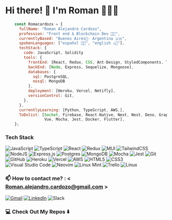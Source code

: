 # Hi there! 👋 I'm Roman 🧑‍💻🚀

```javascript
    const Romacardozx = {
      fullName: "Roman Alejandro Cardozo",
      profession: "Front end & Blockchain Dev 🧑‍💻", 
      currentlyBased: "Buenos Aires📍- Argentina 🇦🇷",
      spokenLanguages: ["español 🧉🥟", "english ☕💂"],
      techStack: {
        code: JavaScript, Solidity
        tools: {
          frontEnd: [React, Redux, CSS, Ant-Design, StyledComponents, TailwindCSS],
          backEnd: [Node, Express, Sequelize, Mongoose],
          databases: {
            sql: PostgreSQL,
            nosql: MongoDB
          },
          deployment: [Heroku, Vercel, Netifly],
          versionControl: Git,
        },
      },
      currentlyLearning: [Python, TypeScript, AWS,],
      ToDolist: [Socket, Firebase, React-Native, Next, Nest, Deno, GraphQL, Angular, 
                 Vue, Mocha, Jest, Docker, Flutter],
    };
```

### Tech Stack

![JavaScript](https://img.shields.io/badge/javascript-%23323330.svg?style=flat&logo=Javascript&logoColor=%23F7DF1E) ![TypeScript](https://img.shields.io/badge/typescript-%23007ACC.svg?style=flat&logo=Typescript&logoColor=white) ![React](https://img.shields.io/badge/react-%2320232a.svg?style=flat&logo=React&logoColor=%2361DAFB) ![Redux](https://img.shields.io/badge/Redux-%23593d88.svg?style=flat&logo=redux&logoColor=white) ![MUI](https://img.shields.io/badge/MUI-%230081CB.svg?style=flat&logo=Material-ui&logoColor=white) ![TailwindCSS](https://img.shields.io/badge/tailwindcss-%2338B2AC.svg?style=flat&logo=TailwindCSS&logoColor=white) ![NodeJS](https://img.shields.io/badge/node.js-6DA55F?style=flat&logo=Node.js&logoColor=white) ![Express.js](https://img.shields.io/badge/express.js-%23404d59.svg?style=flat&logo=Express&logoColor=%2361DAFB) ![Postgres](https://img.shields.io/badge/postgres-%23316192.svg?style=flat&logo=PostgreSQL&logoColor=white) ![MongoDB](https://img.shields.io/badge/MongoDB-%234ea94b.svg?style=flat&logo=MongoDB&logoColor=white) ![Mocha](https://img.shields.io/badge/-mocha-%238D6748?style=flat&logo=Mocha&logoColor=white) ![Jest](https://img.shields.io/badge/-jest-%23C21325?style=flat&logo=Jest&logoColor=white) ![Git](https://img.shields.io/badge/git-%23F05033.svg?style=flat&logo=Git&logoColor=white) ![GitHub](https://img.shields.io/badge/Github-%23121011.svg?style=flat&logo=github&logoColor=white) ![Heroku](https://img.shields.io/badge/heroku-%23430098.svg?style=flat&logo=Heroku&logoColor=white) ![Vercel](https://img.shields.io/badge/vercel-%23000000.svg?style=flat&logo=Vercel&logoColor=white) ![AWS](https://img.shields.io/badge/AWS-%23FF9900.svg?style=flat&logo=Amazon-AWS&logoColor=white) ![HTML5](https://img.shields.io/badge/html5-%23E34F26.svg?style=flat&logo=HTML5&logoColor=white) ![CSS3](https://img.shields.io/badge/css3-%231572B6.svg?style=flat&logo=CSS3&logoColor=white) 
![Visual Studio Code](https://img.shields.io/badge/Visual%20Studio%20Code-0078d7.svg?style=flat&logo=VS-Code&logoColor=white) ![Neovim](https://img.shields.io/badge/NeoVim-%2357A143.svg?&style=flat&logo=Neovim&logoColor=white) ![Linux Mint](https://img.shields.io/badge/Linux%20Mint-87CF3E?style=flat&logo=Linux%20Mint&logoColor=white) ![Trello](https://img.shields.io/badge/Trello-%23026AA7.svg?style=flat&logo=Trello&logoColor=white) ![Linux](https://img.shields.io/badge/Linux-FCC624?style=flat&logo=Linux&logoColor=black)

### 📫 How to contact me? : < Roman.alejandro.cardozo@gmail.com >

[![Gmail](https://img.shields.io/badge/Gmail-D14836?style=for-the-badge&logo=gmail&logoColor=white)](mailto:<roman.alejandro.cardozo@gmail.com>) 
[![LinkedIn](https://img.shields.io/badge/linkedin-%230077B5.svg?style=for-the-badge&logo=linkedin&logoColor=white)](https://www.linkedin.com/in/romancardozo-fullstackdeveloper/)
![Slack](https://img.shields.io/badge/Slack-4A154B?style=for-the-badge&logo=slack&logoColor=white)


### 💻 Check Out My Repos ⬇️



